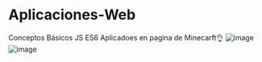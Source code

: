 # Aplicaciones-Web
Conceptos Básicos JS ES6 Aplicadoes en pagina de Minecarft👌
![image](https://github.com/user-attachments/assets/f59ce33c-f912-45ba-b18b-f1e364e0890b)
![image](https://github.com/user-attachments/assets/ba787709-c630-44ab-a68d-b25e0f04255c)
